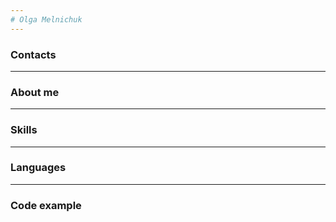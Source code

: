 ```yaml
---
# Olga Melnichuk
---
```

### Contacts
---
### About me
---
### Skills
---
### Languages
---
### Code example
